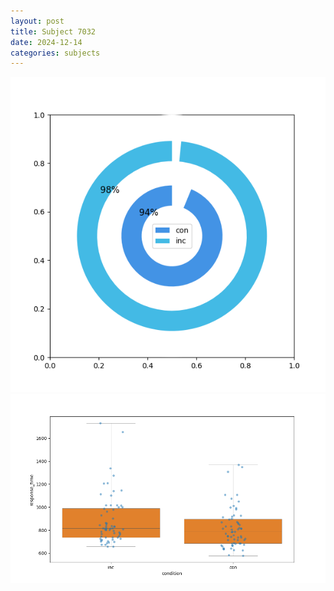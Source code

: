 ```yaml
---
layout: post
title: Subject 7032
date: 2024-12-14
categories: subjects
---
```


![](data/7032/run-3/7032_accuracy_by_condition.png)
![](data/7032/run-3/7032_rt.png)
